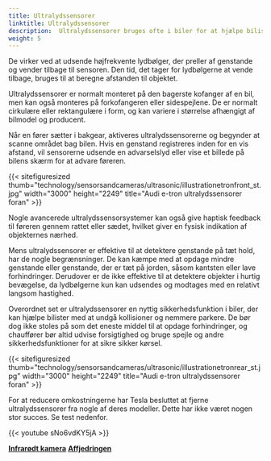 ```yaml
---
title: Ultralydssensorer
linktitle: Ultralydssensorer
description:  Ultralydssensorer bruges ofte i biler for at hjælpe bilister med at parkere og undgå kollisioner.
weight: 5
---
```

<!-- markdownlint-disable MD033 -->
De virker ved at udsende højfrekvente lydbølger, der preller af genstande og vender tilbage til sensoren. Den tid, det tager for lydbølgerne at vende tilbage, bruges til at beregne afstanden til objektet.

Ultralydssensorer er normalt monteret på den bagerste kofanger af en bil, men kan også monteres på forkofangeren eller sidespejlene. De er normalt cirkulære eller rektangulære i form, og kan variere i størrelse afhængigt af bilmodel og producent.

Når en fører sætter i bakgear, aktiveres ultralydssensorerne og begynder at scanne området bag bilen. Hvis en genstand registreres inden for en vis afstand, vil sensorerne udsende en advarselslyd eller vise et billede på bilens skærm for at advare føreren.

{{< sitefiguresized thumb="technology/sensorsandcameras/ultrasonic/illustrationetronfront_st.jpg" width="3000" height="2249" title="Audi e-tron ultralydssensorer foran" >}}

Nogle avancerede ultralydssensorsystemer kan også give haptisk feedback til føreren gennem rattet eller sædet, hvilket giver en fysisk indikation af objekternes nærhed.

Mens ultralydssensorer er effektive til at detektere genstande på tæt hold, har de nogle begrænsninger. De kan kæmpe med at opdage mindre genstande eller genstande, der er tæt på jorden, såsom kantsten eller lave forhindringer. Derudover er de ikke effektive til at detektere objekter i hurtig bevægelse, da lydbølgerne kun kan udsendes og modtages med en relativt langsom hastighed.

Overordnet set er ultralydssensorer en nyttig sikkerhedsfunktion i biler, der kan hjælpe bilister med at undgå kollisioner og nemmere parkere. De bør dog ikke stoles på som det eneste middel til at opdage forhindringer, og chauffører bør altid udvise forsigtighed og bruge spejle og andre sikkerhedsfunktioner for at sikre sikker kørsel.

{{< sitefiguresized thumb="technology/sensorsandcameras/ultrasonic/illustrationetronrear_st.jpg" width="3000" height="2249" title="Audi e-tron ultralydssensorer foran" >}}

For at reducere omkostningerne har Tesla besluttet at fjerne ultralydssensorer fra nogle af deres modeller. Dette har ikke været nogen stor succes. Se test nedenfor.

{{< youtube sNo6vdKY5jA >}}

<div class="mt-3 mb-3">
    <a href="../infrared/" class="text-decoration-none text-black"><strong><i class="bi-arrow-left"></i> Infrarødt kamera</strong></a>
    <a href="../../suspension/" class="text-decoration-none text-black float-end"><strong>Affjedringen <i class="bi-arrow-right"></i></strong></a>
</div>